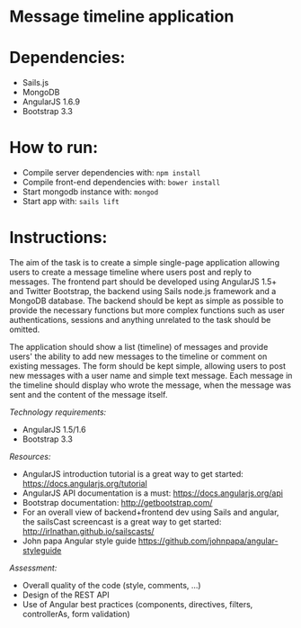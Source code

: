 # Message timeline application

# Dependencies:
* Sails.js
* MongoDB
* AngularJS 1.6.9
* Bootstrap 3.3

# How to run:
* Compile server dependencies with: `npm install`
* Compile front-end dependencies with: `bower install`
* Start mongodb instance with: `mongod`
* Start app with: `sails lift`

# Instructions:
The aim of the task is to create a simple single-page application allowing users to create a message timeline where
users post and reply to messages. The frontend part should be developed using AngularJS 1.5+ and Twitter Bootstrap, the backend using Sails node.js framework and a MongoDB database. The backend should be kept as simple as possible to provide the necessary functions but more complex functions such as user authentications, sessions and anything unrelated to the task should be omitted.

The application should show a list (timeline) of messages and provide users' the ability to add new messages to
the timeline or comment on existing messages. The form should be kept simple, allowing users to post new messages with a user name and simple text message. Each message in the timeline should display who wrote the message, when the message was sent and the content of the message itself.

_Technology requirements:_
* AngularJS 1.5/1.6
* Bootstrap 3.3

_Resources:_
* AngularJS introduction tutorial is a great way to get started: https://docs.angularjs.org/tutorial
* AngularJS API documentation is a must: https://docs.angularjs.org/api
* Bootstrap documentation: http://getbootstrap.com/
* For an overall view of backend+frontend dev using Sails and angular, the sailsCast screencast is a great way to get started: http://irlnathan.github.io/sailscasts/
* John papa Angular style guide https://github.com/johnpapa/angular-styleguide

_Assessment:_
* Overall quality of the code (style, comments, ...)
* Design of the REST API
* Use of Angular best practices (components, directives, filters, controllerAs, form validation)
